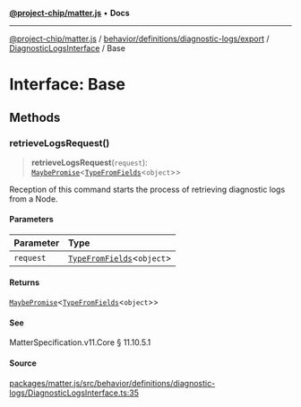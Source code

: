 [**@project-chip/matter.js**](../../../../../../../README.md) • **Docs**

***

[@project-chip/matter.js](../../../../../../../modules.md) / [behavior/definitions/diagnostic-logs/export](../../../README.md) / [DiagnosticLogsInterface](../README.md) / Base

# Interface: Base

## Methods

### retrieveLogsRequest()

> **retrieveLogsRequest**(`request`): [`MaybePromise`](../../../../../../../util/export/README.md#maybepromiset)\<[`TypeFromFields`](../../../../../../../tlv/export/README.md#typefromfieldsf)\<`object`\>\>

Reception of this command starts the process of retrieving diagnostic logs from a Node.

#### Parameters

| Parameter | Type |
| :------ | :------ |
| `request` | [`TypeFromFields`](../../../../../../../tlv/export/README.md#typefromfieldsf)\<`object`\> |

#### Returns

[`MaybePromise`](../../../../../../../util/export/README.md#maybepromiset)\<[`TypeFromFields`](../../../../../../../tlv/export/README.md#typefromfieldsf)\<`object`\>\>

#### See

MatterSpecification.v11.Core § 11.10.5.1

#### Source

[packages/matter.js/src/behavior/definitions/diagnostic-logs/DiagnosticLogsInterface.ts:35](https://github.com/project-chip/matter.js/blob/7a8cbb56b87d4ccf34bec5a9a95ab40a1711324f/packages/matter.js/src/behavior/definitions/diagnostic-logs/DiagnosticLogsInterface.ts#L35)
